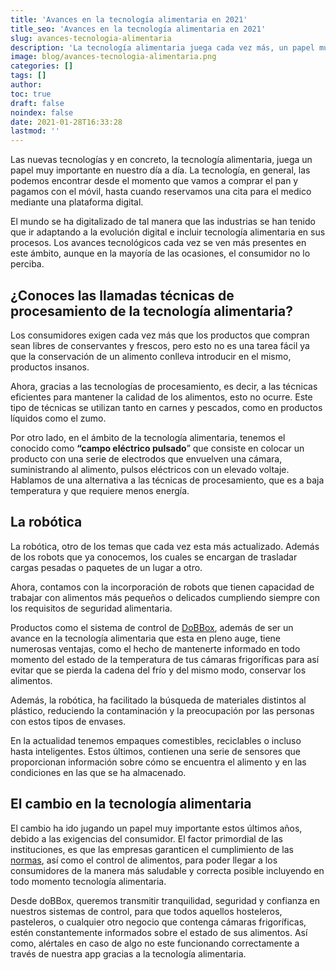 ```yaml
---
title: 'Avances en la tecnología alimentaria en 2021'
title_seo: 'Avances en la tecnología alimentaria en 2021'
slug: avances-tecnologia-alimentaria
description: 'La tecnología alimentaria juega cada vez más, un papel muy importante. El mundo se ha digitalizado y las empresas tienen que ir adaptándose.'
image: blog/avances-tecnologia-alimentaria.png
categories: []
tags: []
author: 
toc: true
draft: false
noindex: false
date: 2021-01-28T16:33:28
lastmod: ''
---
```


Las nuevas tecnologías y en concreto, la tecnología alimentaria, juega un papel muy importante en nuestro día a día. La tecnología, en general, las podemos encontrar desde el momento que vamos a comprar el pan y pagamos con el móvil, hasta cuando reservamos una cita para el medico mediante una plataforma digital.

El mundo se ha digitalizado de tal manera que las industrias se han tenido que ir adaptando a la evolución digital e incluir tecnología alimentaria en sus procesos. Los avances tecnológicos cada vez se ven más presentes en este ámbito, aunque en la mayoría de las ocasiones, el consumidor no lo perciba.

## ¿Conoces las llamadas técnicas de procesamiento de la tecnología alimentaria?

Los consumidores exigen cada vez más que los productos que compran sean libres de conservantes y frescos, pero esto no es una tarea fácil ya que la conservación de un alimento conlleva introducir en el mismo, productos insanos.

Ahora, gracias a las tecnologías de procesamiento, es decir, a las técnicas eficientes para mantener la calidad de los alimentos, esto no ocurre. Este tipo de técnicas se utilizan tanto en carnes y pescados, como en productos líquidos como el zumo.

Por otro lado, en el ámbito de la tecnología alimentaria, tenemos el conocido como **“campo eléctrico pulsado**” que consiste en colocar un producto con una serie de electrodos que envuelven una cámara, suministrando al alimento, pulsos eléctricos con un elevado voltaje. Hablamos de una alternativa a las técnicas de procesamiento, que es a baja temperatura y que requiere menos energía.

## La robótica

La robótica, otro de los temas que cada vez esta más actualizado. Además de los robots que ya conocemos, los cuales se encargan de trasladar cargas pesadas o paquetes de un lugar a otro.

Ahora, contamos con la incorporación de robots que tienen capacidad de trabajar con alimentos más pequeños o delicados cumpliendo siempre con los requisitos de seguridad alimentaria.

Productos como el sistema de control de [DoBBox](/), además de ser un avance en la tecnología alimentaria que esta en pleno auge, tiene numerosas ventajas, como el hecho de mantenerte informado en todo momento del estado de la temperatura de tus cámaras frigoríficas para así evitar que se pierda la cadena del frío y del mismo modo, conservar los alimentos.

Además, la robótica, ha facilitado la búsqueda de materiales distintos al plástico, reduciendo la contaminación y la preocupación por las personas con estos tipos de envases.

En la actualidad tenemos empaques comestibles, reciclables o incluso hasta inteligentes. Estos últimos, contienen una serie de sensores que proporcionan información sobre cómo se encuentra el alimento y en las condiciones en las que se ha almacenado.

## El cambio en la tecnología alimentaria

El cambio ha ido jugando un papel muy importante estos últimos años, debido a las exigencias del consumidor. El factor primordial de las instituciones, es que las empresas garanticen el cumplimiento de las [normas](https://www.aesan.gob.es/AECOSAN/web/para_el_consumidor/ampliacion/PNCOCA.htm), así como el control de alimentos, para poder llegar a los consumidores de la manera más saludable y correcta posible incluyendo en todo momento tecnología alimentaria.

Desde doBBox, queremos transmitir tranquilidad, seguridad y confianza en nuestros sistemas de control, para que todos aquellos hosteleros, pasteleros, o cualquier otro negocio que contenga cámaras frigoríficas, estén constantemente informados sobre el estado de sus alimentos. Así como, alértales en caso de algo no este funcionando correctamente a través de nuestra app gracias a la tecnología alimentaria.